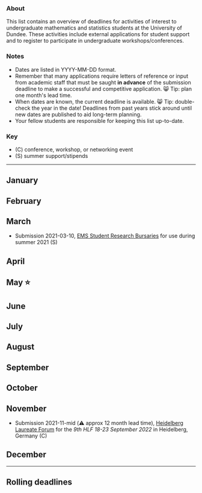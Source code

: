 ### About
This list contains an overview of deadlines for activities of interest to undergraduate mathematics and statistics students at the University of Dundee. These activities include external applications for student support and to register to participate in undergraduate workshops/conferences.

### Notes
- Dates are listed in YYYY-MM-DD format. 
- Remember that many applications require letters of reference or input from academic staff that must be saught **in advance** of the submission deadline to make a successful and competitive application. 😸 Tip: plan one month's lead time. 
- When dates are known, the current deadline is available. 😸 Tip: double-check the year in the date! Deadlines from past years stick around until new dates are published to aid long-term planning.
- Your fellow students are responsible for keeping this list up-to-date.

### Key
- (C) conference, workshop, or networking event 
- (S) summer support/stipends

---

## January

## February

## March

- Submission 2021-03-10, [EMS Student Research Bursaries](http://www.ems.ac.uk/funding/ems-student-research-bursaries) for use during summer 2021 (S)

## April


## May ⭐


## June


## July


## August


## September


## October


## November

- Submission 2021-11-mid (⚠️ approx 12 month lead time), [Heidelberg Laureate Forum](https://www.heidelberg-laureate-forum.org/) for the *9th HLF 18-23 September 2022* in Heidelberg, Germany (C) 


## December

---

## Rolling deadlines

